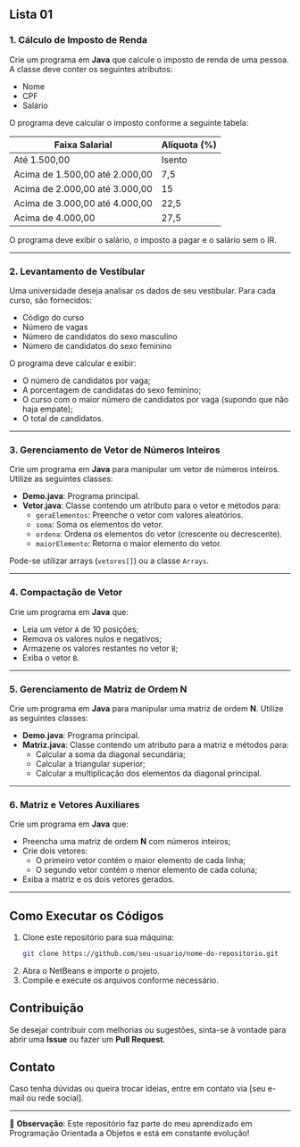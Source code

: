 ## Lista 01

### 1. Cálculo de Imposto de Renda
Crie um programa em **Java** que calcule o imposto de renda de uma pessoa. A classe deve conter os seguintes atributos:
- Nome
- CPF
- Salário

O programa deve calcular o imposto conforme a seguinte tabela:

| Faixa Salarial | Alíquota (%) |
|---------------|-------------|
| Até 1.500,00 | Isento |
| Acima de 1.500,00 até 2.000,00 | 7,5 |
| Acima de 2.000,00 até 3.000,00 | 15 |
| Acima de 3.000,00 até 4.000,00 | 22,5 |
| Acima de 4.000,00 | 27,5 |

O programa deve exibir o salário, o imposto a pagar e o salário sem o IR.

---

### 2. Levantamento de Vestibular
Uma universidade deseja analisar os dados de seu vestibular. Para cada curso, são fornecidos:
- Código do curso
- Número de vagas
- Número de candidatos do sexo masculino
- Número de candidatos do sexo feminino

O programa deve calcular e exibir:
- O número de candidatos por vaga;
- A porcentagem de candidatas do sexo feminino;
- O curso com o maior número de candidatos por vaga (supondo que não haja empate);
- O total de candidatos.

---

### 3. Gerenciamento de Vetor de Números Inteiros
Crie um programa em **Java** para manipular um vetor de números inteiros. Utilize as seguintes classes:
- **Demo.java**: Programa principal.
- **Vetor.java**: Classe contendo um atributo para o vetor e métodos para:
  - `geraElementos`: Preenche o vetor com valores aleatórios.
  - `soma`: Soma os elementos do vetor.
  - `ordena`: Ordena os elementos do vetor (crescente ou decrescente).
  - `maiorElemento`: Retorna o maior elemento do vetor.

Pode-se utilizar arrays (`vetores[]`) ou a classe `Arrays`.

---

### 4. Compactação de Vetor
Crie um programa em **Java** que:
- Leia um vetor `A` de 10 posições;
- Remova os valores nulos e negativos;
- Armazene os valores restantes no vetor `B`;
- Exiba o vetor `B`.

---

### 5. Gerenciamento de Matriz de Ordem N
Crie um programa em **Java** para manipular uma matriz de ordem **N**. Utilize as seguintes classes:
- **Demo.java**: Programa principal.
- **Matriz.java**: Classe contendo um atributo para a matriz e métodos para:
  - Calcular a soma da diagonal secundária;
  - Calcular a triangular superior;
  - Calcular a multiplicação dos elementos da diagonal principal.

---

### 6. Matriz e Vetores Auxiliares
Crie um programa em **Java** que:
- Preencha uma matriz de ordem **N** com números inteiros;
- Crie dois vetores:
  - O primeiro vetor contém o maior elemento de cada linha;
  - O segundo vetor contém o menor elemento de cada coluna;
- Exiba a matriz e os dois vetores gerados.

---

## Como Executar os Códigos
1. Clone este repositório para sua máquina:
   ```bash
   git clone https://github.com/seu-usuario/nome-do-repositorio.git
   ```
2. Abra o NetBeans e importe o projeto.
3. Compile e execute os arquivos conforme necessário.

## Contribuição
Se desejar contribuir com melhorias ou sugestões, sinta-se à vontade para abrir uma **Issue** ou fazer um **Pull Request**.

## Contato
Caso tenha dúvidas ou queira trocar ideias, entre em contato via [seu e-mail ou rede social].

---
📌 **Observação**: Este repositório faz parte do meu aprendizado em Programação Orientada a Objetos e está em constante evolução!

